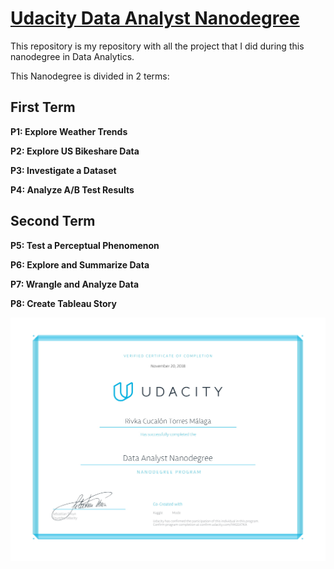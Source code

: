 # [Udacity Data Analyst Nanodegree](https://www.udacity.com/course/data-analyst-nanodegree--nd002)

This repository is my repository with all the project that I did during this nanodegree in Data Analytics.

This Nanodegree is divided in 2 terms:

## First Term
**P1: Explore Weather Trends**

**P2: Explore US Bikeshare Data**

**P3: Investigate a Dataset**

**P4: Analyze A/B Test Results**

## Second Term
**P5: Test a Perceptual Phenomenon**

**P6: Explore and Summarize Data**

**P7: Wrangle and Analyze Data**

**P8: Create Tableau Story**

![alt text](https://github.com/riv46/Data-Analyst-Nanodegree-Udacity/blob/master/Udacity_Certificate.jpg)
